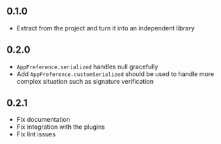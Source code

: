 ## 0.1.0

- Extract from the project and turn it into an independent library

## 0.2.0

- `AppPreference.serialized` handles null gracefully
- Add `AppPreference.customSerialized` should be used to handle more complex situation such as signature verification

## 0.2.1

- Fix documentation
- Fix integration with the plugins
- Fix lint issues
